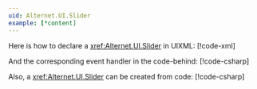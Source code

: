 ```yaml
---
uid: Alternet.UI.Slider
example: [*content]
---
```


Here is how to declare a <xref:Alternet.UI.Slider> in UIXML:
[!code-xml[](../../../Source/Samples/ApiDocDll/AllWindows/SliderWindow.uixml#CreateUixmlDeclaration)]

And the corresponding event handler in the code-behind:
[!code-csharp[](../../../Source/Samples/ApiDocDll/AllWindows/SliderWindow.uixml.cs#SliderEventHandler)]

Also, a <xref:Alternet.UI.Slider> can be created from code:
[!code-csharp[](../../../Source/Samples/ApiDocDll/AllWindows/SliderWindow.uixml.cs#SliderCSharpCreation)]
